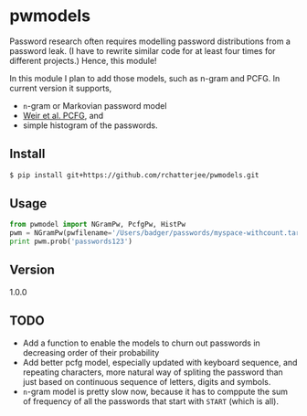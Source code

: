 # pwmodels
Password research often requires modelling password distributions from a password leak. (I have to rewrite similar code for at least four times for different projects.) Hence, this module!

In this module I plan to add those models, such as n-gram and PCFG.
In current version it supports, 
* `n`-gram or Markovian password model 
* [Weir et al. PCFG](http://ieeexplore.ieee.org/stamp/stamp.jsp?tp=&arnumber=5207658), and 
* simple histogram of the passwords.

## Install
```bash
$ pip install git+https://github.com/rchatterjee/pwmodels.git
```

## Usage
```python
from pwmodel import NGramPw, PcfgPw, HistPw
pwm = NGramPw(pwfilename='/Users/badger/passwords/myspace-withcount.tar.bz2', n=4)
print pwm.prob('passwords123')
```

## Version
1.0.0

## TODO
* Add a function to enable the models to churn out passwords in decreasing order of their probability
* Add better pcfg model, especially updated with keyboard sequence, and repeating characters, more natural way of spliting the password than just based on continuous sequence of letters, digits and symbols. 
* `n`-gram model is pretty slow now, because it has to comppute the sum of frequency of all the passwords that start with `START` (which is all). 
